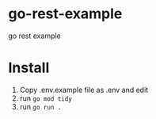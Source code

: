 # go-rest-example
go rest example

# Install

1. Copy .env.example file as .env and edit
2. run `go mod tidy`
3. run `go run .` 
